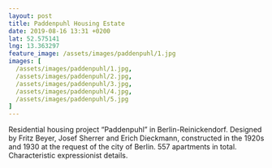 ```yaml
---
layout: post
title: Paddenpuhl Housing Estate
date: 2019-08-16 13:31 +0200
lat: 52.575141
lng: 13.363297
feature_image: /assets/images/paddenpuhl/1.jpg
images: [
  /assets/images/paddenpuhl/1.jpg,
  /assets/images/paddenpuhl/2.jpg,
  /assets/images/paddenpuhl/3.jpg,
  /assets/images/paddenpuhl/4.jpg,
  /assets/images/paddenpuhl/5.jpg
]
---
```


Residential housing project “Paddenpuhl” in Berlin-Reinickendorf. Designed by Fritz Beyer, Josef Sherrer and Erich Dieckmann, constructed in the 1920s and 1930 at the request of the city of Berlin. 557 apartments in total. Characteristic expressionist details.

